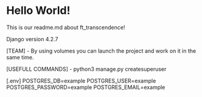 # Hello World!

This is our readme.md about ft_transcendence!

Django version 4.2.7

[TEAM]
	- By using volumes you can launch the project and work on it in the same time.

[USEFULL COMMANDS]
	- python3 manage.py createsuperuser

[.env]
	POSTGRES_DB=example
	POSTGRES_USER=example
	POSTGRES_PASSWORD=example
	POSTGRES_EMAIL=example

